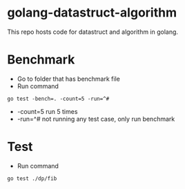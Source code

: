 # golang-datastruct-algorithm

This repo hosts code for datastruct and algorithm in golang. 

# Benchmark
- Go to folder that has benchmark file
- Run command
```
go test -bench=. -count=5 -run=^#
```
 - -count=5 run 5 times
 - -run=^# not running any test case, only run benchmark

# Test
- Run command

```
go test ./dp/fib
```
